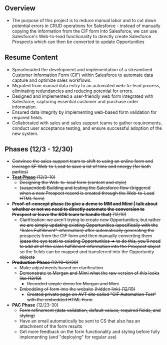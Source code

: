 ## Overview
- The purpose of this project is to reduce manual labor and to cut down potential errors in CRUD operations for Salesforce - instead of manually copying the information from the CIF form into Salesforce, we can use Salesforce's Web-to-lead functionality to directly create Salesforce Prospects which can then be converted to update Opportunities

## Resume Content
- Spearheaded the development and implementation of a streamlined Customer Information Form (CIF) within Salesforce to automate data capture and optimize sales workflows.
- Migrated from manual data entry to an automated web-to-lead process, eliminating redundancies and reducing potential for errors.
- Designed and implemented a user-friendly web form integrated with Salesforce, capturing essential customer and purchase order information.
- Ensured data integrity by implementing web-based form validation for required fields.
- Collaborated with sales and sales support teams to gather requirements, conduct user acceptance testing, and ensure successful adoption of the new system.

## Phases (12/3 - 12/30)
- ~~Convince the sales support team to shift to using an online form and leverage SF Web-to-Lead to save a lot of time and energy (for both parties)~~
- ~~[**Test Phase**](https://github.com/jerrytigerxu/AVT-SOSO/blob/main/CIF-Automation/Test-Phase.md) (12/3-10)~~
  - ~~Designing the Web-to-lead form (content and style)~~
  - ~~(suspended) Building and testing the Salesforce flow (triggered when a new Prospect record is created through the Web-to-Lead HTML form)~~
- ~~**Proof-of-concept phase (to give a demo to MM and Mimi | talk about whether or not we need to directly automate the conversion to Prospect or leave the SOS team to handle that)** (12/10)~~
  - ~~Clarification: we aren't trying to create new Opportunities, but rather we are simply updating existing Opportunities (specifically with the "Sales Fulfillment" information) after automatically generating the prospects from the CIF form and then manually converting them (pass the eye test) to existing Opportunities => to do this, you'll need to add all of the sales fulfillment information into the Prospect object so the fields can be mapped and transferred into the Opportunity objects~~ 
- ~~**Production Phase** (12/10-12/20)~~
  - ~~Make adjustments based on clarification~~
  - ~~Demonstrate to Morgan and Mimi what the raw version of this looks like (12/19)~~
    - ~~Recorded simple demo for Morgan and Mimi~~
  - ~~Embedding of form into the website (hidden link) (12/19)~~
    - ~~Created private page on AVT site called "CIF Automation Test" with the embedded HTML Form~~
- **PAC Phase** (12/23-30)
  - ~~Form refinement (data validation, default values, required fields, and styling)~~
  - Have an email automatically be sent to CS that also has an attachment of the form results
  - Get more feedback on the form functionality and styling before fully implementing (and "deploying" for regular use)

    

    


